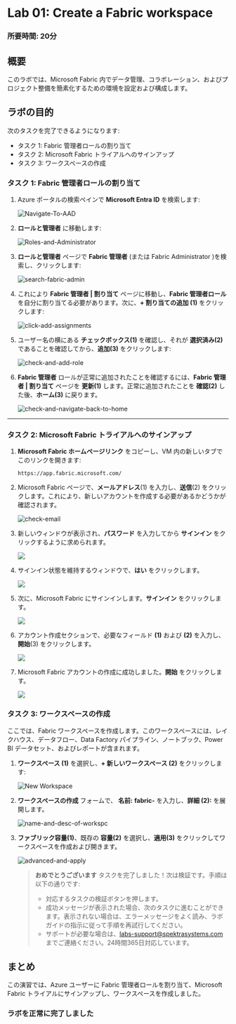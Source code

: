 # Lab 01: Create a Fabric workspace

### 所要時間: 20分

## 概要

このラボでは、Microsoft Fabric 内でデータ管理、コラボレーション、およびプロジェクト整備を簡素化するための環境を設定および構成します。

## ラボの目的

次のタスクを完了できるようになります:

- タスク 1: Fabric 管理者ロールの割り当て
- タスク 2: Microsoft Fabric トライアルへのサインアップ
- タスク 3: ワークスペースの作成

### タスク 1: Fabric 管理者ロールの割り当て

1. Azure ポータルの検索ペインで **Microsoft Entra ID** を検索します:

   ![Navigate-To-AAD](./Images/ws/entra01.png)

2. **ロールと管理者** に移動します:

   ![Roles-and-Administrator](./Images/f-1.png)

3. **ロールと管理者** ページで **Fabric 管理者** (または Fabric Administrator )を検索し、クリックします:

   ![search-fabric-admin](./Images/ws/entra020.png)

4. これにより **Fabric 管理者 | 割り当て** ページに移動し、**Fabric 管理者ロール** を自分に割り当てる必要があります。次に、**+ 割り当ての追加 (1)** をクリックします:

   ![click-add-assignments](./Images/ws/004.png)

5. ユーザー名の横にある **チェックボックス(1)** を確認し、それが **選択済み(2)** であることを確認してから、**追加(3)** をクリックします:

   ![check-and-add-role](./Images/ws/005.png)

6. **Fabric 管理者** ロールが正常に追加されたことを確認するには、**Fabric 管理者 | 割り当て** ページを **更新(1)** します。正常に追加されたことを **確認(2)** した後、**ホーム(3)** に戻ります。

   ![check-and-navigate-back-to-home](./Images/ws/006.png)

----

### タスク 2: Microsoft Fabric トライアルへのサインアップ

1. **Microsoft Fabric ホームページリンク** をコピーし、VM 内の新しいタブでこのリンクを開きます:

   ```
   https://app.fabric.microsoft.com/
   ```


2. Microsoft Fabric ページで、**メールアドレス**(1) を入力し、**送信**(2) をクリックします。これにより、新しいアカウントを作成する必要があるかどうかが確認されます。

   ![check-email](./Images/ws/fabric-email.png)


3. 新しいウィンドウが表示され、**パスワード** を入力してから **サインイン** をクリックするように求められます。

   ![](./Images/ws/fabric-sign-in-pass.png)

4. サインイン状態を維持するウィンドウで、**はい** をクリックします。

   ![](./Images/ws/fabric-stay-sign-in.png)


5. 次に、Microsoft Fabric にサインインします。**サインイン** をクリックします。

   ![](./Images/ws/fabric-sign-in.png)

6. アカウント作成セクションで、必要なフィールド **(1)** および **(2)** を入力し、**開始**(3) をクリックします。

   ![](./Images/ws/fabric-get-started.png)

7. Microsoft Fabric アカウントの作成に成功しました。**開始** をクリックします。

   ![](./Images/ws/fabric-get-started-01.png)

### タスク 3: ワークスペースの作成

ここでは、Fabric ワークスペースを作成します。このワークスペースには、レイクハウス、データフロー、Data Factory パイプライン、ノートブック、Power BI データセット、およびレポートが含まれます。

1. **ワークスペース (1)** を選択し、**+ 新しいワークスペース (2)** をクリックします:

    ![New Workspace](./Images/ws/workspace.png)

2. **ワークスペースの作成** フォームで、 **名前:** **fabric-<inject key="DeploymentID" enableCopy="false"/>** を入力し、**詳細 (2):** を展開します。
   
   ![name-and-desc-of-workspc](./Images/ws/workspace01.png)

3. **ファブリック容量(1)**、既存の **容量(2)** を選択し、**適用(3)** をクリックしてワークスペースを作成および開きます。

   ![advanced-and-apply](./Images/ws/advanced-and-apply.png)

    <validation step="796cb471-1103-4bc8-8e98-9e6dd3e8c025" />

    > **おめでとうございます** タスクを完了しました！次は検証です。手順は以下の通りです:
    > - 対応するタスクの検証ボタンを押します。
    > - 成功メッセージが表示された場合、次のタスクに進むことができます。表示されない場合は、エラーメッセージをよく読み、ラボガイドの指示に従って手順を再試行してください。
    > - サポートが必要な場合は、labs-support@spektrasystems.com までご連絡ください。24時間365日対応しています。

## まとめ

この演習では、Azure ユーザーに Fabric 管理者ロールを割り当て、Microsoft Fabric トライアルにサインアップし、ワークスペースを作成しました。

### ラボを正常に完了しました

